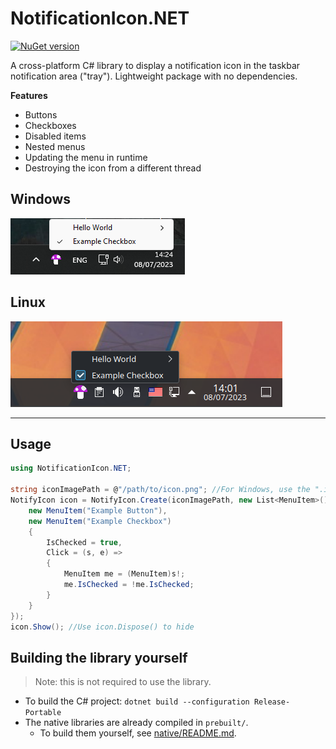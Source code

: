 # NotificationIcon.NET

[![NuGet version](https://img.shields.io/nuget/v/NotificationIcon.NET.svg)](https://www.nuget.org/packages/NotificationIcon.NET/)

A cross-platform C# library to display a notification icon in the taskbar notification area ("tray"). Lightweight package with no dependencies.

**Features**

* Buttons
* Checkboxes
* Disabled items
* Nested menus
* Updating the menu in runtime
* Destroying the icon from a different thread

## Windows
![Windows 11 example screenshot](screenshots/windows_11.png)

## Linux
![Linux example screenshot](screenshots/ubuntu_kde.png)

---

## Usage

```csharp
using NotificationIcon.NET;

string iconImagePath = @"/path/to/icon.png"; //For Windows, use the ".ico" file format. Otherwise, use ".png". Absolute path recommended.
NotifyIcon icon = NotifyIcon.Create(iconImagePath, new List<MenuItem>() {
    new MenuItem("Example Button"),
    new MenuItem("Example Checkbox")
    {
        IsChecked = true,
        Click = (s, e) =>
        {
            MenuItem me = (MenuItem)s!;
            me.IsChecked = !me.IsChecked;
        }
    }
});
icon.Show(); //Use icon.Dispose() to hide
```

## Building the library yourself

> Note: this is not required to use the library.

* To build the C# project: `dotnet build --configuration Release-Portable`
* The native libraries are already compiled in `prebuilt/`.
  * To build them yourself, see [native/README.md](native/README.md).
